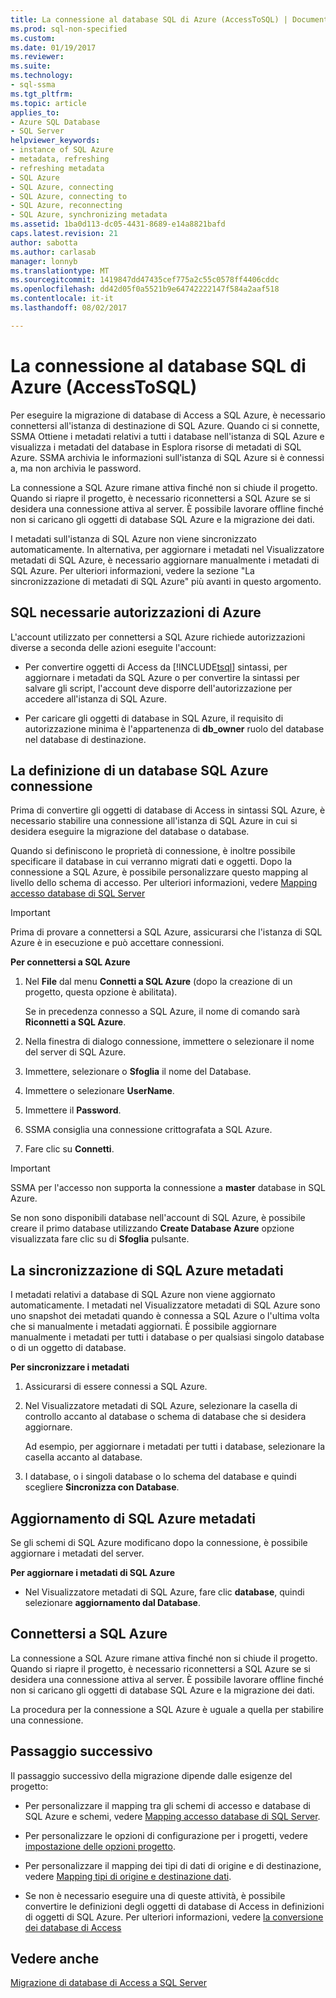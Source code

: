 ```yaml
---
title: La connessione al database SQL di Azure (AccessToSQL) | Documenti Microsoft
ms.prod: sql-non-specified
ms.custom: 
ms.date: 01/19/2017
ms.reviewer: 
ms.suite: 
ms.technology:
- sql-ssma
ms.tgt_pltfrm: 
ms.topic: article
applies_to:
- Azure SQL Database
- SQL Server
helpviewer_keywords:
- instance of SQL Azure
- metadata, refreshing
- refreshing metadata
- SQL Azure
- SQL Azure, connecting
- SQL Azure, connecting to
- SQL Azure, reconnecting
- SQL Azure, synchronizing metadata
ms.assetid: 1ba0d113-dc05-4431-8689-e14a8821bafd
caps.latest.revision: 21
author: sabotta
ms.author: carlasab
manager: lonnyb
ms.translationtype: MT
ms.sourcegitcommit: 1419847dd47435cef775a2c55c0578ff4406cddc
ms.openlocfilehash: dd42d05f0a5521b9e64742222147f584a2aaf518
ms.contentlocale: it-it
ms.lasthandoff: 08/02/2017

---
```

# <a name="connecting-to-azure-sql-db-accesstosql"></a>La connessione al database SQL di Azure (AccessToSQL)
Per eseguire la migrazione di database di Access a SQL Azure, è necessario connettersi all'istanza di destinazione di SQL Azure. Quando ci si connette, SSMA Ottiene i metadati relativi a tutti i database nell'istanza di SQL Azure e visualizza i metadati del database in Esplora risorse di metadati di SQL Azure. SSMA archivia le informazioni sull'istanza di SQL Azure si è connessi a, ma non archivia le password.  
  
La connessione a SQL Azure rimane attiva finché non si chiude il progetto. Quando si riapre il progetto, è necessario riconnettersi a SQL Azure se si desidera una connessione attiva al server. È possibile lavorare offline finché non si caricano gli oggetti di database SQL Azure e la migrazione dei dati.  
  
I metadati sull'istanza di SQL Azure non viene sincronizzato automaticamente. In alternativa, per aggiornare i metadati nel Visualizzatore metadati di SQL Azure, è necessario aggiornare manualmente i metadati di SQL Azure. Per ulteriori informazioni, vedere la sezione "La sincronizzazione di metadati di SQL Azure" più avanti in questo argomento.  
  
## <a name="required-sql-azure-permissions"></a>SQL necessarie autorizzazioni di Azure  
L'account utilizzato per connettersi a SQL Azure richiede autorizzazioni diverse a seconda delle azioni eseguite l'account:  
  
-   Per convertire oggetti di Access da [!INCLUDE[tsql](../../includes/tsql_md.md)] sintassi, per aggiornare i metadati da SQL Azure o per convertire la sintassi per salvare gli script, l'account deve disporre dell'autorizzazione per accedere all'istanza di SQL Azure.  
  
-   Per caricare gli oggetti di database in SQL Azure, il requisito di autorizzazione minima è l'appartenenza di **db_owner** ruolo del database nel database di destinazione.  
  
## <a name="establishing-a-sql-azure-connection"></a>La definizione di un database SQL Azure connessione  
Prima di convertire gli oggetti di database di Access in sintassi SQL Azure, è necessario stabilire una connessione all'istanza di SQL Azure in cui si desidera eseguire la migrazione del database o database.  
  
Quando si definiscono le proprietà di connessione, è inoltre possibile specificare il database in cui verranno migrati dati e oggetti. Dopo la connessione a SQL Azure, è possibile personalizzare questo mapping al livello dello schema di accesso. Per ulteriori informazioni, vedere [Mapping accesso database di SQL Server](http://msdn.microsoft.com/en-us/69bee937-7b2c-49ee-8866-7518c683fad4)  
  
> [!IMPORTANT]  
> Prima di provare a connettersi a SQL Azure, assicurarsi che l'istanza di SQL Azure è in esecuzione e può accettare connessioni.  
  
**Per connettersi a SQL Azure**  
  
1.  Nel **File** dal menu **Connetti a SQL Azure** (dopo la creazione di un progetto, questa opzione è abilitata).  
  
    Se in precedenza connesso a SQL Azure, il nome di comando sarà **Riconnetti a SQL Azure**.  
  
2.  Nella finestra di dialogo connessione, immettere o selezionare il nome del server di SQL Azure.  
  
3.  Immettere, selezionare o **Sfoglia** il nome del Database.  
  
4.  Immettere o selezionare **UserName**.  
  
5.  Immettere il **Password**.  
  
6.  SSMA consiglia una connessione crittografata a SQL Azure.  
  
7.  Fare clic su **Connetti**.  
  
> [!IMPORTANT]  
> SSMA per l'accesso non supporta la connessione a **master** database in SQL Azure.  
  
Se non sono disponibili database nell'account di SQL Azure, è possibile creare il primo database utilizzando **Create Database Azure** opzione visualizzata fare clic su di **Sfoglia** pulsante.  
  
## <a name="synchronizing-sql-azure-metadata"></a>La sincronizzazione di SQL Azure metadati  
I metadati relativi a database di SQL Azure non viene aggiornato automaticamente. I metadati nel Visualizzatore metadati di SQL Azure sono uno snapshot dei metadati quando è connessa a SQL Azure o l'ultima volta che si manualmente i metadati aggiornati. È possibile aggiornare manualmente i metadati per tutti i database o per qualsiasi singolo database o di un oggetto di database.  
  
**Per sincronizzare i metadati**  
  
1.  Assicurarsi di essere connessi a SQL Azure.  
  
2.  Nel Visualizzatore metadati di SQL Azure, selezionare la casella di controllo accanto al database o schema di database che si desidera aggiornare.  
  
    Ad esempio, per aggiornare i metadati per tutti i database, selezionare la casella accanto al database.  
  
3.  I database, o i singoli database o lo schema del database e quindi scegliere **Sincronizza con Database**.  
  
## <a name="refreshing-sql-azure-metadata"></a>Aggiornamento di SQL Azure metadati  
Se gli schemi di SQL Azure modificano dopo la connessione, è possibile aggiornare i metadati del server.  
  
**Per aggiornare i metadati di SQL Azure**  
  
-   Nel Visualizzatore metadati di SQL Azure, fare clic **database**, quindi selezionare **aggiornamento dal Database**.  
  
## <a name="reconnecting-to-sql-azure"></a>Connettersi a SQL Azure  
La connessione a SQL Azure rimane attiva finché non si chiude il progetto. Quando si riapre il progetto, è necessario riconnettersi a SQL Azure se si desidera una connessione attiva al server. È possibile lavorare offline finché non si caricano gli oggetti di database SQL Azure e la migrazione dei dati.  
  
La procedura per la connessione a SQL Azure è uguale a quella per stabilire una connessione.  
  
## <a name="next-step"></a>Passaggio successivo  
Il passaggio successivo della migrazione dipende dalle esigenze del progetto:  
  
-   Per personalizzare il mapping tra gli schemi di accesso e database di SQL Azure e schemi, vedere [Mapping accesso database di SQL Server](http://msdn.microsoft.com/en-us/69bee937-7b2c-49ee-8866-7518c683fad4).  
  
-   Per personalizzare le opzioni di configurazione per i progetti, vedere [impostazione delle opzioni progetto](http://msdn.microsoft.com/en-us/0a7304df-2f35-4453-96ef-7ac83dea1167).  
  
-   Per personalizzare il mapping dei tipi di dati di origine e di destinazione, vedere [Mapping tipi di origine e destinazione dati](http://msdn.microsoft.com/en-us/b362a075-16e7-423f-b63f-e1e9f02844a9).  
  
-   Se non è necessario eseguire una di queste attività, è possibile convertire le definizioni degli oggetti di database di Access in definizioni di oggetti di SQL Azure. Per ulteriori informazioni, vedere [la conversione dei database di Access](http://msdn.microsoft.com/en-us/e0ef67bf-80a6-4e6c-a82d-5d46e0623c6c)  
  
## <a name="see-also"></a>Vedere anche  
[Migrazione di database di Access a SQL Server](http://msdn.microsoft.com/en-us/76a3abcf-2998-4712-9490-fe8d872c89ca)  
  

